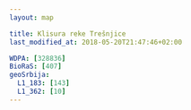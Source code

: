 ```yaml
---
layout: map

title: Klisura reke Trešnjice
last_modified_at: 2018-05-20T21:47:46+02:00

WDPA: [328836]
BioRaS: [407]
geoSrbija:
  L1_183: [143]
  L1_362: [10]
---
```

